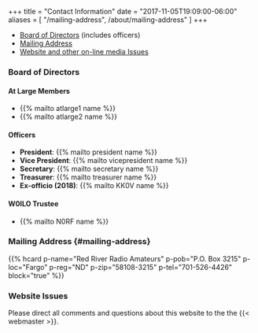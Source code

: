 +++
title = "Contact Information"
date = "2017-11-05T19:09:00-06:00"
aliases = [ "/mailing-address", /about/mailing-address" ]
+++
* [Board of Directors](#board-of-directors) (includes officers)
* [Mailing Address](#mailing-address)
* [Website and other on-line media Issues](#website-issues)

### Board of Directors

#### At Large Members

* {{% mailto atlarge1 name %}}
* {{% mailto atlarge2 name %}}

#### Officers

* **President**: {{% mailto president name %}}
* **Vice President**: {{% mailto vicepresident name %}}
* **Secretary**: {{% mailto secretary name %}}
* **Treasurer**: {{% mailto treasurer name %}}
* **Ex-officio (2018)**: {{% mailto KK0V name %}}

#### W0ILO Trustee

* {{% mailto N0RF name %}}

### Mailing Address {#mailing-address}

{{% hcard p-name="Red River Radio Amateurs" p-pob="P.O. Box 3215" p-loc="Fargo" p-reg="ND" p-zip="58108-3215" p-tel="701-526-4426" block="true" %}}

### Website Issues

Please direct all comments and questions about this website to the the
{{< webmaster >}}.

<script type="application/ld+json">
{
  "@context": "http://schema.org",
  "@type": "Organization",
  "url": "https://rrra.org/",
  "logo": "https://rrra.org/images/rrra-logo-2017.gif",
  "contactPoint": [{
    "@type": "ContactPoint",
    "telephone": "+1-701-526-4426",
    "contactType": "customer service"
  }]
}
</script>
